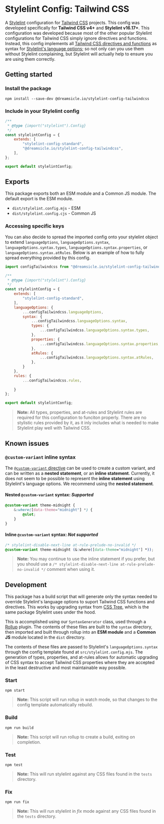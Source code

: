 # Stylelint Config: Tailwind CSS

A [Stylelint](https://stylelint.io/) configuration for [Tailwind CSS](https://tailwindcss.com/) projects. This config was developed specifically for **Tailwind CSS v4+** and **Stylelint v16.17+**. This configuration was developed because most of the other popular Stylelint configurations for Tailwind CSS simply ignore directives and functions. Instead, this config implements all [Tailwind CSS directives and functions](https://tailwindcss.com/docs/functions-and-directives) as syntax for [Stylelint's language options](https://stylelint.io/user-guide/configure/#languageoptions); so not only can you use them without Stylelint complaining, but Stylelint will actually help to ensure you are using them correctly.

## Getting started

### Install the package

```shell
npm install --save-dev @dreamsicle.io/stylelint-config-tailwindcss
```

### Include in your Stylelint config

```javascript
/**
 * @type {import("stylelint").Config}
 */
const stylelintConfig = {
	extends: [
		"stylelint-config-standard",
		"@dreamsicle.io/stylelint-config-tailwindcss",
	],
};

export default stylelintConfig;
```

## Exports

This package exports both an ESM module and a Common JS module. The default export is the ESM module.

- `dist/stylelint.config.mjs` - ESM
- `dist/stylelint.config.cjs` - Common JS

### Accessing specific keys

You can also decide to spread the imported config onto your stylelint object to extend `languageOptions`, `languageOptions.syntax`, `languageOptions.syntax.types`, `languageOptions.syntax.properties`, or `languageOptions.syntax.atRules`. Below is an example of how to fully spread everything provided by this config.

```javascript
import configTailwindcss from "@dreamsicle.io/stylelint-config-tailwindcss/dist/stylelint.config.mjs";

/**
 * @type {import("stylelint").Config}
 */
const stylelintConfig = {
	extends: [
		"stylelint-config-standard",
	],
	languageOptions: {
		...configTailwindcss.languageOptions,
		syntax: {
			...configTailwindcss.languageOptions.syntax,
			types: {
				...configTailwindcss.languageOptions.syntax.types,
			},
			properties: {
				...configTailwindcss.languageOptions.syntax.properties,
			},
			atRules: {
				...configTailwindcss.languageOptions.syntax.atRules,
			},
		}
	},
	rules: {
		...configTailwindcss.rules,
		
	}
};

export default stylelintConfig;
```

> **Note:** All types, properties, and at-rules and Stylelint rules are required for this configuration to funciton properly. There are no stylistic rules provided by it, as it inly includes what is needed to make Stylelint play well with Tailwind CSS.

## Known issues

### `@custom-variant` inline syntax

The [`@custom-variant` directive](https://tailwindcss.com/docs/adding-custom-styles#adding-custom-variants) can be used to create a custom variant, and can be written as a **nested statement**, or an **inline statement**. Currently, it does not seem to be possible to represent the **inline statement** using Stylelint's language options. We recommend using the **nested statement**.

#### Nested `@custom-variant` syntax: _Supported_

```css
@custom-variant theme-midnight {
	&:where([data-theme="midnight"] *) {
		@slot;
	}
}
```

#### Inline `@custom-variant` syntax: _Not supported_

```css
/* stylelint-disable-next-line at-rule-prelude-no-invalid */
@custom-variant theme-midnight (&:where([data-theme="midnight"] *));
```

> **Note:** You may continue to use the inline statement if you prefer, but you should use a `/* stylelint-disable-next-line at-rule-prelude-no-invalid */` comment when using it.

## Development

This package has a build script that will generate only the syntax needed to override Stylelint's language options to suport Tailwind CSS functions and directives. This works by upgrading syntax from [CSS Tree](https://www.npmjs.com/package/css-tree), which is the same package Stylelint uses under the hood.

This is accomplished using our `SyntaxGenerator` class, used through a [Rollup](https://rollupjs.org/) plugin. The contents of these files are built to the `syntax` directory, then imported and built through rollup into an **ESM module** and a **Common JS** module located in the `dist` directory.

The contents of these files are passed to Stylelint's `languageOptions.syntax` through the config template found at `src/stylelint.config.mjs`. The generation of types, properties, and at-rules allows for automatic upgrading of CSS syntax to accept Tailwind CSS properties where they are accepted in the least destructive and most maintainable way possible.

### Start

```
npm start
```

> **Note:** This script will run rollup in watch mode, so that changes to the config template automatically rebuild.

### Build

```
npm run build
```

> **Note:** This script will run rollup to create a build, exiting on completion.

### Test

```
npm test
```

> **Note:** This will run stylelint against any CSS files found in the `tests` directory.

### Fix

```
npm run fix
```

> **Note:** This will run stylelint in _fix_ mode against any CSS files found in the `tests` directory.
